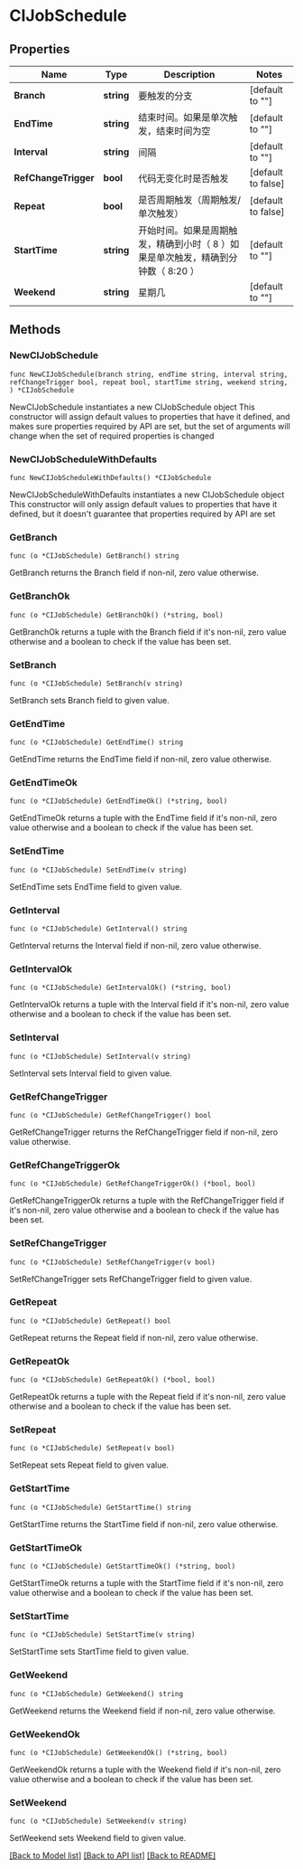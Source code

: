 # CIJobSchedule

## Properties

Name | Type | Description | Notes
------------ | ------------- | ------------- | -------------
**Branch** | **string** | 要触发的分支 | [default to ""]
**EndTime** | **string** | 结束时间。如果是单次触发，结束时间为空 | [default to ""]
**Interval** | **string** | 间隔 | [default to ""]
**RefChangeTrigger** | **bool** | 代码无变化时是否触发 | [default to false]
**Repeat** | **bool** | 是否周期触发（周期触发/单次触发） | [default to false]
**StartTime** | **string** | 开始时间。如果是周期触发，精确到小时（ 8 ）如果是单次触发，精确到分钟数（ 8:20 ） | [default to ""]
**Weekend** | **string** | 星期几 | [default to ""]

## Methods

### NewCIJobSchedule

`func NewCIJobSchedule(branch string, endTime string, interval string, refChangeTrigger bool, repeat bool, startTime string, weekend string, ) *CIJobSchedule`

NewCIJobSchedule instantiates a new CIJobSchedule object
This constructor will assign default values to properties that have it defined,
and makes sure properties required by API are set, but the set of arguments
will change when the set of required properties is changed

### NewCIJobScheduleWithDefaults

`func NewCIJobScheduleWithDefaults() *CIJobSchedule`

NewCIJobScheduleWithDefaults instantiates a new CIJobSchedule object
This constructor will only assign default values to properties that have it defined,
but it doesn't guarantee that properties required by API are set

### GetBranch

`func (o *CIJobSchedule) GetBranch() string`

GetBranch returns the Branch field if non-nil, zero value otherwise.

### GetBranchOk

`func (o *CIJobSchedule) GetBranchOk() (*string, bool)`

GetBranchOk returns a tuple with the Branch field if it's non-nil, zero value otherwise
and a boolean to check if the value has been set.

### SetBranch

`func (o *CIJobSchedule) SetBranch(v string)`

SetBranch sets Branch field to given value.


### GetEndTime

`func (o *CIJobSchedule) GetEndTime() string`

GetEndTime returns the EndTime field if non-nil, zero value otherwise.

### GetEndTimeOk

`func (o *CIJobSchedule) GetEndTimeOk() (*string, bool)`

GetEndTimeOk returns a tuple with the EndTime field if it's non-nil, zero value otherwise
and a boolean to check if the value has been set.

### SetEndTime

`func (o *CIJobSchedule) SetEndTime(v string)`

SetEndTime sets EndTime field to given value.


### GetInterval

`func (o *CIJobSchedule) GetInterval() string`

GetInterval returns the Interval field if non-nil, zero value otherwise.

### GetIntervalOk

`func (o *CIJobSchedule) GetIntervalOk() (*string, bool)`

GetIntervalOk returns a tuple with the Interval field if it's non-nil, zero value otherwise
and a boolean to check if the value has been set.

### SetInterval

`func (o *CIJobSchedule) SetInterval(v string)`

SetInterval sets Interval field to given value.


### GetRefChangeTrigger

`func (o *CIJobSchedule) GetRefChangeTrigger() bool`

GetRefChangeTrigger returns the RefChangeTrigger field if non-nil, zero value otherwise.

### GetRefChangeTriggerOk

`func (o *CIJobSchedule) GetRefChangeTriggerOk() (*bool, bool)`

GetRefChangeTriggerOk returns a tuple with the RefChangeTrigger field if it's non-nil, zero value otherwise
and a boolean to check if the value has been set.

### SetRefChangeTrigger

`func (o *CIJobSchedule) SetRefChangeTrigger(v bool)`

SetRefChangeTrigger sets RefChangeTrigger field to given value.


### GetRepeat

`func (o *CIJobSchedule) GetRepeat() bool`

GetRepeat returns the Repeat field if non-nil, zero value otherwise.

### GetRepeatOk

`func (o *CIJobSchedule) GetRepeatOk() (*bool, bool)`

GetRepeatOk returns a tuple with the Repeat field if it's non-nil, zero value otherwise
and a boolean to check if the value has been set.

### SetRepeat

`func (o *CIJobSchedule) SetRepeat(v bool)`

SetRepeat sets Repeat field to given value.


### GetStartTime

`func (o *CIJobSchedule) GetStartTime() string`

GetStartTime returns the StartTime field if non-nil, zero value otherwise.

### GetStartTimeOk

`func (o *CIJobSchedule) GetStartTimeOk() (*string, bool)`

GetStartTimeOk returns a tuple with the StartTime field if it's non-nil, zero value otherwise
and a boolean to check if the value has been set.

### SetStartTime

`func (o *CIJobSchedule) SetStartTime(v string)`

SetStartTime sets StartTime field to given value.


### GetWeekend

`func (o *CIJobSchedule) GetWeekend() string`

GetWeekend returns the Weekend field if non-nil, zero value otherwise.

### GetWeekendOk

`func (o *CIJobSchedule) GetWeekendOk() (*string, bool)`

GetWeekendOk returns a tuple with the Weekend field if it's non-nil, zero value otherwise
and a boolean to check if the value has been set.

### SetWeekend

`func (o *CIJobSchedule) SetWeekend(v string)`

SetWeekend sets Weekend field to given value.



[[Back to Model list]](../README.md#documentation-for-models) [[Back to API list]](../README.md#documentation-for-api-endpoints) [[Back to README]](../README.md)


